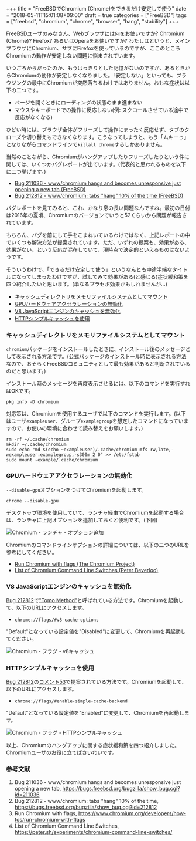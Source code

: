 +++
title = "FreeBSDでChromium (Chrome)をできるだけ安定して使う"
date = "2018-05-11T15:01:08+09:00"
draft = true
categories = ["FreeBSD"]
tags = ["freebsd", "chromium", "chrome", "browser", "hang", "stability"]
+++

FreeBSDユーザのみなさん、Webブラウザには何をお使いですか? Chromium (Chrome)? Firefox? あるいはOperaをお使いですか? わたしはというと、メインブラウザにChromium、サブにFirefoxを使っているのですが、ここのところChromiumの動作が安定しない問題に悩まされています。

いつごろからだったのか、もうはっきりとした記憶がないのですが、あるときからChromiumの動作が安定しなくなりました。「安定しない」といっても、ブラウジングの最中にChromiumが突然落ちるわけではありません。おもな症状は以下の二つです。

- ページを開くときにローディングの状態のまま進まない
- マウスやキーボードでの操作に反応しない(例: スクロールさせている途中で反応がなくなる)

ひどい時には、ブラウザ全体がフリーズして操作にまったく反応せず、タブのクローズや切り替えもできなくなります。こうなってしまうと、もう「ムキーっ」となりながらコマンドラインで`killall chrome`するしかありません。

当然のことながら、Chromiumがハングアップしたりフリーズしたりという件に関しては、いくつかバグレポートが出ています。(代表的と思われるものを以下に二つ挙げます。)

- [Bug 211036  -  www/chromium hangs and becomes unresponsive just opening a new tab (FreeBSD)](https://bugs.freebsd.org/bugzilla/show_bug.cgi?id=211036)
- [Bug 212812 -  www/chromium: tabs "hang" 10% of the time (FreeBSD)](https://bugs.freebsd.org/bugzilla/show_bug.cgi?id=212812)

バグレポートを見てみると、これ、かなり息の長い問題なんですね。最初の日付は2016年の夏頃、Chromiumのバージョンでいうと52くらいから問題が報告されています。

もちろん、バグを前にして手をこまねいているわけではなく、上記レポートの中でいくつも解決方法が提案されています。ただ、いずれの提案も、効果がある、効果がない、という反応が混在していて、現時点で決定的といえるものはないようです。

そういうわけで、「できるだけ安定して使う」というなんとも中途半端なタイトルになってしまったわけですが、試してみて効果がある(と感じる)症状緩和策を四つ紹介したいと思います。(単なるプラセボ効果かもしれませんが…)

- [キャッシュディレクトリをメモリファイルシステムとしてマウント](#キャッシュディレクトリをメモリファイルシステムとしてマウント)
- [GPUハードウェアアクセラレーションの無効化](#gpuハードウェアアクセラレーションの無効化)
- [V8 JavaScriptエンジンのキャッシュを無効化](#v8-javascriptエンジンのキャッシュを無効化)
- [HTTPシンプルキャッシュを使用](#httpシンプルキャッシュを使用)

### キャッシュディレクトリをメモリファイルシステムとしてマウント
`chromium`パッケージをインストールしたときに、インストール後のメッセージとして表示される方法です。(公式パッケージのインストール時に表示される方法なので、おそらくFreeBSDコミュニティとして最も効果があると判断されているのだと思います。)

インストール時のメッセージを再度表示させるには、以下のコマンドを実行すればOKです。

``` shell
pkg info -D chromium
```

対応策は、Chromiumを使用するユーザで以下のコマンドを実行します。(以下はユーザ`exampleuser`、グループ`examplegroup`を想定したコマンドになっていますので、お使いの環境に合わせて読み替えをお願いします。)

``` shell
rm -rf ~/.cache/chromium
mkdir ~/.cache/chromium
sudo echo "md $(echo ~exampleuser)/.cache/chromium mfs rw,late,-wexampleuser:examplegroup,-s300m 2 0" >> /etc/fstab
sudo mount ~example/.cache/chromium
```

### GPUハードウェアアクセラレーションの無効化
`--disable-gpu`オプションをつけてChromiumを起動します。

``` shell
chrome --disable-gpu
```

デスクトップ環境を使用していて、ランチャ経由でChromiumを起動する場合は、ランチャに上記オプションを追加しておくと便利です。(下図)

![Chromium - ランチャ - オプション追加](/img/chromium/chromium-launcher-add-option.png)

Chromiumのコマンドラインオプションの詳細については、以下の二つのURLを参考にしてください。

- [Run Chromium with flags (The Chromium Project)](https://www.chromium.org/developers/how-tos/run-chromium-with-flags)
- [List of Chromium Command Line Switches (Peter Beverloo)](https://peter.sh/experiments/chromium-command-line-switches/)

### V8 JavaScriptエンジンのキャッシュを無効化
[Bug 212812](https://bugs.freebsd.org/bugzilla/show_bug.cgi?id=212812)で["Tomo Method"](https://bugs.freebsd.org/bugzilla/show_bug.cgi?id=212812#c24)と呼ばれている方法です。Chromiumを起動して、以下のURLにアクセスします。

- `chrome://flags/#v8-cache-options`

"Default"となっている設定値を"Disabled"に変更して、Chromiumを再起動してください。

![Chromium - フラグ - v8キャッシュ](/img/chromium/chromium-flags-v8-cache.png)

### HTTPシンプルキャッシュを使用
[Bug 212812](https://bugs.freebsd.org/bugzilla/show_bug.cgi?id=212812)の[コメント53](https://bugs.freebsd.org/bugzilla/show_bug.cgi?id=212812#c53)で提案されている方法です。Chromiumを起動して、以下のURLにアクセスします。

- `chrome://flags/#enable-simple-cache-backend`

"Default"となっている設定値を"Enabled"に変更して、Chromiumを再起動します。

![Chromium - フラグ - HTTPシンプルキャッシュ](/img/chromium/chomium-flags-http-simple-cache.png)

以上、Chromiumのハングアップに関する症状緩和策を四つ紹介しました。Chromiumユーザのお役に立てばさいわいです。

### 参考文献
1. Bug 211036  -  www/chromium hangs and becomes unresponsive just opening a new tab, https://bugs.freebsd.org/bugzilla/show_bug.cgi?id=211036
1. Bug 212812 -  www/chromium: tabs "hang" 10% of the time, https://bugs.freebsd.org/bugzilla/show_bug.cgi?id=212812
1. Run Chromium with flags, https://www.chromium.org/developers/how-tos/run-chromium-with-flags
1. List of Chromium Command Line Switches, https://peter.sh/experiments/chromium-command-line-switches/
